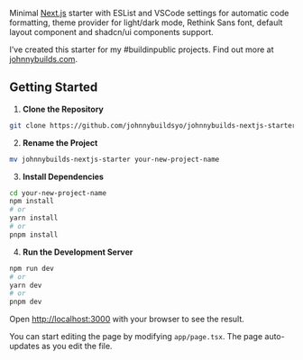 Minimal [Next.js](https://nextjs.org) starter with ESList and VSCode settings for automatic code formatting, theme provider for light/dark mode, Rethink Sans font, default layout component and shadcn/ui components support.

I’ve created this starter for my #buildinpublic projects. Find out more at [johnnybuilds.com](https://johnnybuilds.com).

## Getting Started

1. **Clone the Repository**

```bash
git clone https://github.com/johnnybuildsyo/johnnybuilds-nextjs-starter
```

2. **Rename the Project**

```bash
mv johnnybuilds-nextjs-starter your-new-project-name
```

3. **Install Dependencies**

```bash
cd your-new-project-name
npm install
# or
yarn install
# or
pnpm install
```

4. **Run the Development Server**

```bash
npm run dev
# or
yarn dev
# or
pnpm dev
```

Open [http://localhost:3000](http://localhost:3000) with your browser to see the result.

You can start editing the page by modifying `app/page.tsx`. The page auto-updates as you edit the file.

